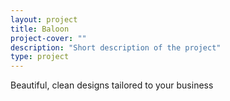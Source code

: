 ```yaml
---
layout: project
title: Baloon
project-cover: ""
description: "Short description of the project"
type: project
---
```


Beautiful, clean designs tailored to your business